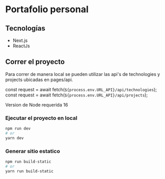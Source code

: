 # Portafolio personal

## Tecnologías

- Next.js
- ReactJs

## Correr el proyecto

Para correr de manera local se pueden utilizar las api's de technologies y projects ubicadas en pages/api.

const request = await fetch(`${process.env.URL_API}/api/technologies`);
const request = await fetch(`${process.env.URL_API}/api/projects`);

Version de Node requerida 16

### Ejecutar el proyecto en local

```bash
npm run dev
# or
yarn dev
```

### Generar sitio estatico

```bash
npm run build-static
# or
yarn run build-static
```
